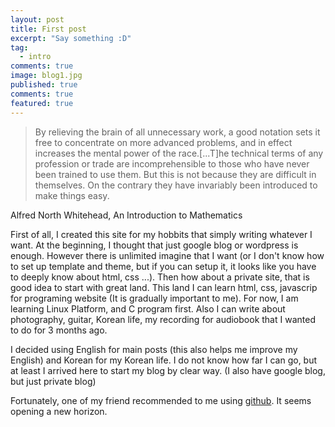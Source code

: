 ```yaml
---
layout: post
title: First post
excerpt: "Say something :D"
tag: 
  - intro
comments: true
image: blog1.jpg
published: true
comments: true
featured: true
---
```


> By relieving the brain of all unnecessary work, a good notation sets it free to concentrate on more advanced problems, and in effect increases the mental power of the race.[...T]he  technical terms of any profession or trade are incomprehensible  to  those  who  have  never  been  trained to use them. But this is not because they are difficult in themselves. On the contrary they have invariably been introduced to make things easy. 
<figcaption>Alfred North Whitehead,  An Introduction to Mathematics</figcaption>



First of all, I created this site for my hobbits that simply writing whatever I want. At the beginning, I thought that just google blog or wordpress is enough. However there is unlimited imagine that I want (or I don't know how to set up template and theme, but if you can setup it, it looks like you have to deeply know about html, css ...). Then how about a private site, that is good idea to start with great land. This land I can learn html, css, javascrip for programing website (It is gradually important to me). For now, I am learning Linux Platform, and C program first. Also I can write about photography, guitar, Korean life, my recording for audiobook that I wanted to do for 3 months ago. 


I decided using English for main posts (this also helps me improve my English) and Korean for my Korean life. I do not know how far I can go, but at least I arrived here to start my blog by clear way. (I also have google blog, but just private blog)


Fortunately, one of my friend recommended to me using [github](www.github.com). It seems opening a new horizon.
